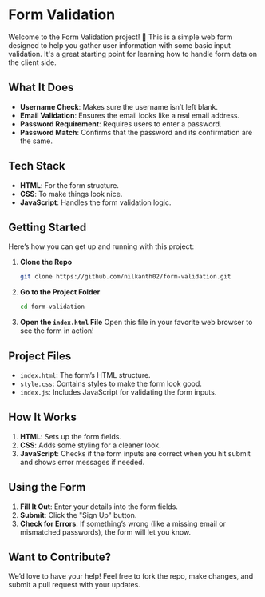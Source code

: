 
# Form Validation

Welcome to the Form Validation project! 🎉 This is a simple web form designed to help you gather user information with some basic input validation. It's a great starting point for learning how to handle form data on the client side.

## What It Does

- **Username Check**: Makes sure the username isn’t left blank.
- **Email Validation**: Ensures the email looks like a real email address.
- **Password Requirement**: Requires users to enter a password.
- **Password Match**: Confirms that the password and its confirmation are the same.

## Tech Stack

- **HTML**: For the form structure.
- **CSS**: To make things look nice.
- **JavaScript**: Handles the form validation logic.

## Getting Started

Here’s how you can get up and running with this project:

1. **Clone the Repo**
   ```bash
   git clone https://github.com/nilkanth02/form-validation.git
   ```

2. **Go to the Project Folder**
   ```bash
   cd form-validation
   ```

3. **Open the `index.html` File**
   Open this file in your favorite web browser to see the form in action!

## Project Files

- `index.html`: The form’s HTML structure.
- `style.css`: Contains styles to make the form look good.
- `index.js`: Includes JavaScript for validating the form inputs.

## How It Works

1. **HTML**: Sets up the form fields.
2. **CSS**: Adds some styling for a cleaner look.
3. **JavaScript**: Checks if the form inputs are correct when you hit submit and shows error messages if needed.

## Using the Form

1. **Fill It Out**: Enter your details into the form fields.
2. **Submit**: Click the "Sign Up" button.
3. **Check for Errors**: If something’s wrong (like a missing email or mismatched passwords), the form will let you know.

## Want to Contribute?

We’d love to have your help! Feel free to fork the repo, make changes, and submit a pull request with your updates.



